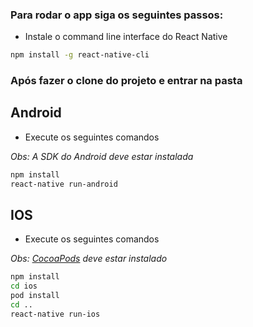 ### Para rodar o app siga os seguintes passos:

- Instale o command line interface do React Native

```bash
npm install -g react-native-cli
```

### Após fazer o clone do projeto e entrar na pasta

## Android

- Execute os seguintes comandos

_Obs: A SDK do Android deve estar instalada_

```bash
npm install
react-native run-android
```

## IOS

- Execute os seguintes comandos

_Obs: [CocoaPods](https://cocoapods.org/) deve estar instalado_

```bash
npm install
cd ios
pod install
cd ..
react-native run-ios
```
